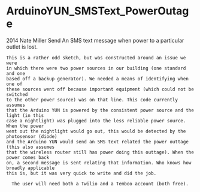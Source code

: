 ArduinoYUN_SMSText_PowerOutage
==============================

  2014 Nate Miller
    Send An SMS text message when power to a particular outlet is lost. 
    
    This is a rather odd sketch, but was constructed around an issue we were
    in which there were two power sources in our building (one standard and one
    based off a backup generator). We needed a means of identifying when one of 
    these sources went off because important equipment (which could not be switched
    to the other power source) was on that line. This code currently assumes
    that the Arduino YUN is powered by the consistent power source and the light (in this
    case a nightlight) was plugged into the less reliable power source. When the power
    went out the nightlight would go out, this would be detected by the photosensor (diode)
    and the Arduino YUN would send an SMS text related the power outtage (this also assumes
    that the wireless router still has power doing this outtage). When the power comes back
    on, a second message is sent relating that information. Who knows how broadly applicable
    this is, but it was very quick to write and did the job. 
    
      The user will need both a Twilio and a Temboo account (both free).
